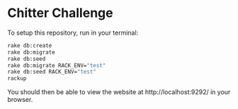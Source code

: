 Chitter Challenge
=================
To setup this repository, run in your terminal:
```bash
rake db:create
rake db:migrate
rake db:seed
rake db:migrate RACK_ENV="test"
rake db:seed RACK_ENV="test"
rackup
```
You should then be able to view the website at http://localhost:9292/ in your browser.
